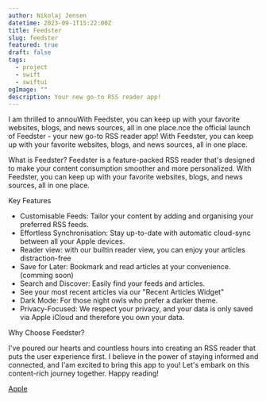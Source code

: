 ```yaml
---
author: Nikolaj Jensen
datetime: 2023-09-1T15:22:00Z
title: Feedster
slug: feedster
featured: true
draft: false
tags:
  - project
  - swift
  - swiftui
ogImage: ""
description: Your new go-to RSS reader app!
---
```


I am thrilled to annouWith Feedster, you can keep up with your favorite websites, blogs, and news sources, all in one place.nce the official launch of Feedster - your new go-to RSS reader app!
With Feedster, you can keep up with your favorite websites, blogs, and news sources, all in one place.

What is Feedster?
Feedster is a feature-packed RSS reader that's designed to make your content consumption smoother and more personalized.
With Feedster, you can keep up with your favorite websites, blogs, and news sources, all in one place.

Key Features

- Customisable Feeds: Tailor your content by adding and organising your preferred RSS feeds.
- Effortless Synchronisation: Stay up-to-date with automatic cloud-sync between all your Apple devices.
- Reader view: with our builtin reader view, you can enjoy your articles distraction-free
- Save for Later: Bookmark and read articles at your convenience. (comming soon)
- Search and Discover: Easily find your feeds and articles.
- See your most recent articles via our "Recent Articles Widget"
- Dark Mode: For those night owls who prefer a darker theme.
- Privacy-Focused: We respect your privacy, and your data is only saved via Apple iCloud and therefore you own your data.

Why Choose Feedster?

I've poured our hearts and countless hours into creating an RSS reader that puts the user experience first. I believe in the power of staying informed and connected, and I'am excited to bring this app to you!
Let's embark on this content-rich journey together. Happy reading!

[Apple](https://apps.apple.com/us/app/feedster-rss-reader/id1668579869)
